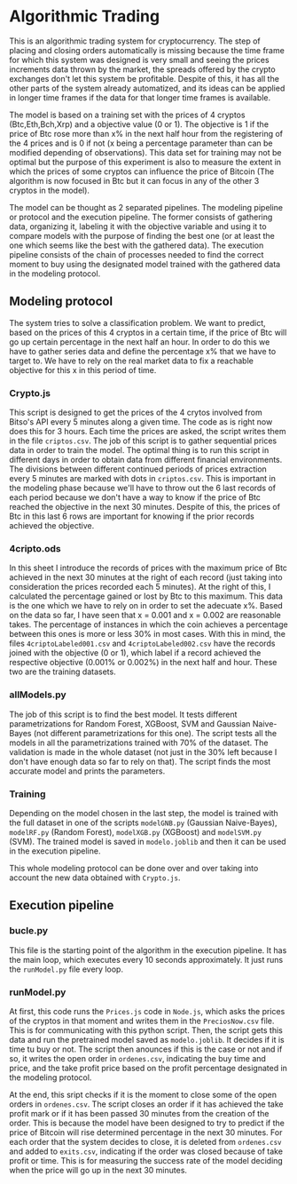 # Algorithmic Trading

This is an algorithmic trading system for cryptocurrency. The step of placing and closing orders automatically is missing because the time frame for which this system was designed is very small and seeing the prices increments data thrown by the market, the spreads offered by the crypto exchanges don't let this system be profitable. Despite of this, it has all the other parts of the system already automatized, and its ideas can be applied in longer time frames if the data for that longer time frames is available. 

The model is based on a training set with the prices of 4 cryptos (Btc,Eth,Bch,Xrp) and a objective value (0 or 1). The objective is 1 if the price of Btc rose more than x% in
the next half hour from the registering of the 4 prices and is 0 if not (x being a percentage parameter than can be modified depending of observations). This data set for training may not be optimal but the purpose of this experiment is also to measure the extent in which the prices of some cryptos can influence the price of Bitcoin (The algorithm is now focused in Btc but it can focus in any of the other 3 cryptos in the model).

The model can be thought as 2 separated pipelines. The modeling pipeline or protocol and the execution pipeline. The former consists of gathering data, organizing it, labeling it with the objective variable and using it to compare models with the purpose of finding the best one (or at least the one which seems like the best with the gathered data). The execution pipeline consists of the chain of processes needed to find the correct moment to buy using the designated model trained with the gathered data in the modeling protocol. 

## Modeling protocol

The system tries to solve a classification problem. We want to predict, based on the prices of this 4 cryptos in a certain time, if the price of Btc will go up certain percentage in the next half an hour. In order to do this we have to gather series data and define the percentage x% that we have to target to. We have to rely on the real market data to fix a reachable objective for this x in this period of time.

### Crypto.js

This script is designed to get the prices of the 4 crytos involved from Bitso's API every 5 minutes along a given time. The code as is right now does this for 3 hours. Each time the prices are asked, the script writes them in the file `criptos.csv`. The job of this script is to gather sequential prices data in order to train the model. The optimal thing is to run this script in different days in order to obtain data from different financial environments. The divisions between different continued periods of prices extraction every 5 minutes are marked with dots in `criptos.csv`. This is important in the modeling phase because we'll have to throw out the 6 last records of each period because we don't have a way to know if the price of Btc reached the objective in the next 30 minutes. Despite of this, the prices of Btc in this last 6 rows are important for knowing if the prior records achieved the objective.

### 4cripto.ods

In this sheet I introduce the records of prices with the maximum price of Btc achieved in the next 30 minutes at the right of each record (just taking into consideration the prices recorded each 5 minutes). At the right of this, I calculated the percentage gained or lost by Btc to this maximum. This data is the one which we have to rely on in order to set the adecuate x%. Based on the data so far, I have seen that x = 0.001 and x = 0.002 are reasonable takes. The percentage of instances in which the coin achieves a percentage between this ones is more or less 30% in most cases. With this in mind, the files `4criptoLabeled001.csv` and `4criptoLabeled002.csv` have the records joined with the objective (0 or 1), which label if a record achieved the respective objective (0.001% or 0.002%) in the next half and hour. These two are the training datasets.

### allModels.py

The job of this script is to find the best model. It tests different parametrizations for Random Forest, XGBoost, SVM and Gaussian Naive-Bayes (not different parametrizations for this one). The script tests all the models in all the parametrizations trained with 70% of the dataset. The validation is made in the whole dataset (not just in the 30% left because I don't have enough data so far to rely on that). The script finds the most accurate model and prints the parameters.

### Training

Depending on the model chosen in the last step, the model is trained with the full dataset in one of the scripts `modelGNB.py` (Gaussian Naive-Bayes), `modelRF.py` (Random Forest), `modelXGB.py` (XGBoost) and `modelSVM.py` (SVM). The trained model is saved in `modelo.joblib` and then it can be used in the execution pipeline.

This whole modeling protocol can be done over and over taking into account the new data obtained with `Crypto.js`.


## Execution pipeline

### bucle.py

This file is the starting point of the algorithm in the execution pipeline. It has the main loop, which executes every 10 seconds approximately. It just runs the `runModel.py` file every loop.

### runModel.py

At first, this code runs the `Prices.js` code in `Node.js`, which asks the prices of the cryptos in that moment and writes them in the `PreciosNow.csv` file. This is for communicating with this python script. Then, the script gets this data and run the pretrained model saved as `modelo.joblib`. It decides if it is time tu buy or not. The script then anounces if this is the case or not and if so, it writes the open order in `ordenes.csv`, indicating the buy time and price, and the take profit price based on the profit percentage designated in the modeling protocol. 

At the end, this sript checks if it is the moment to close some of the open orders in `ordenes.csv`. The script closes an order if it has achieved the take profit mark or if it has been passed 30 minutes from the creation of the order. This is because the model have been designed to try to predict if the price of Bitcoin will rise determined percentage in the next 30 minutes. For each order that the system decides to close, it is deleted from `ordenes.csv` and added to `exits.csv`, indicating if the order was closed because of take profit or time. This is for measuring the success rate of the model deciding when the price will go up in the next 30 minutes.







